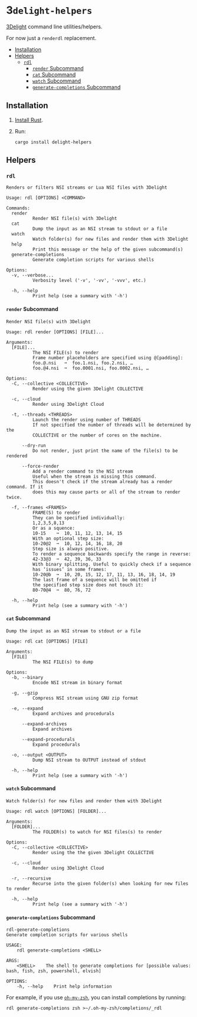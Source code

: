 # 3`delight-helpers`

[3Delight](https://www.3delight.com/) command line utilities/helpers.

For now just a `renderdl` replacement.

* [Installation](#installation)
* [Helpers](#helpers)
  * [`rdl`](#rdl)
    * [`render` Subcommand](#render-subcommand)
    * [`cat` Subcommand](#cat-subcommand)
    * [`watch` Subcommand](#watch-subcommand)
    * [`generate-completions` Subcommand](#generate-completions-subcommand)

## Installation

1. [Install Rust](https://www.rust-lang.org/tools/install).

2. Run:
   ```
   cargo install delight-helpers
   ```

## Helpers

### `rdl`

```
Renders or filters NSI streams or Lua NSI files with 3Delight

Usage: rdl [OPTIONS] <COMMAND>

Commands:
  render
          Render NSI file(s) with 3Delight
  cat
          Dump the input as an NSI stream to stdout or a file
  watch
          Watch folder(s) for new files and render them with 3Delight
  help
          Print this message or the help of the given subcommand(s)
  generate-completions
          Generate completion scripts for various shells

Options:
  -v, --verbose...
          Verbosity level ('-v', '-vv', '-vvv', etc.)

  -h, --help
          Print help (see a summary with '-h')
```

#### `render` Subcommand

```
Render NSI file(s) with 3Delight

Usage: rdl render [OPTIONS] [FILE]...

Arguments:
  [FILE]...
          The NSI FILE(s) to render
          Frame number placeholders are specified using @[padding]:
          foo.@.nsi   ➞  foo.1.nsi, foo.2.nsi, …
          foo.@4.nsi  ➞  foo.0001.nsi, foo.0002.nsi, …

Options:
  -C, --collective <COLLECTIVE>
          Render using the given 3Delight COLLECTIVE

  -c, --cloud
          Render using 3Delight Cloud

  -t, --threads <THREADS>
          Launch the render using number of THREADS
          If not specified the number of threads will be determined by the
          COLLECTIVE or the number of cores on the machine.

      --dry-run
          Do not render, just print the name of the file(s) to be rendered

      --force-render
          Add a render command to the NSI stream
          Useful when the stream is missing this command.
          This doesn't check if the stream already has a render command. If it
          does this may cause parts or all of the stream to render twice.

  -f, --frames <FRAMES>
          FRAME(S) to render
          They can be specified individually:
          1,2,3,5,8,13
          Or as a squence:
          10-15    ➞  10, 11, 12, 13, 14, 15
          With an optional step size:
          10-20@2  ➞  10, 12, 14, 16, 18, 20
          Step size is always positive.
          To render a sequence backwards specify the range in reverse:
          42-33@3  ➞  42, 39, 36, 33
          With binary splitting. Useful to quickly check if a sequence
          has ‘issues’ in some frames:
          10-20@b  ➞  10, 20, 15, 12, 17, 11, 13, 16, 18, 14, 19
          The last frame of a sequence will be omitted if
          the specified step size does not touch it:
          80-70@4  ➞  80, 76, 72

  -h, --help
          Print help (see a summary with '-h')
```

#### `cat` Subcommand

```
Dump the input as an NSI stream to stdout or a file

Usage: rdl cat [OPTIONS] [FILE]

Arguments:
  [FILE]
          The NSI FILE(s) to dump

Options:
  -b, --binary
          Encode NSI stream in binary format

  -g, --gzip
          Compress NSI stream using GNU zip format

  -e, --expand
          Expand archives and procedurals

      --expand-archives
          Expand archives

      --expand-procedurals
          Expand procedurals

  -o, --output <OUTPUT>
          Dump NSI stream to OUTPUT instead of stdout

  -h, --help
          Print help (see a summary with '-h')
```

#### `watch` Subcommand

```
Watch folder(s) for new files and render them with 3Delight

Usage: rdl watch [OPTIONS] [FOLDER]...

Arguments:
  [FOLDER]...
          The FOLDER(s) to watch for NSI files(s) to render

Options:
  -C, --collective <COLLECTIVE>
          Render using the the given 3Delight COLLECTIVE

  -c, --cloud
          Render using 3Delight Cloud

  -r, --recursive
          Recurse into the given folder(s) when looking for new files to render

  -h, --help
          Print help (see a summary with '-h')
```

#### `generate-completions` Subcommand

```
rdl-generate-completions
Generate completion scripts for various shells

USAGE:
    rdl generate-completions <SHELL>

ARGS:
    <SHELL>    The shell to generate completions for [possible values: bash, fish, zsh, powershell, elvish]

OPTIONS:
    -h, --help    Print help information
```

For example, if you use [`oh-my-zsh`](https://ohmyz.sh/), you can install completions by running:

```
rdl generate-completions zsh >~/.oh-my-zsh/completions/_rdl
```
